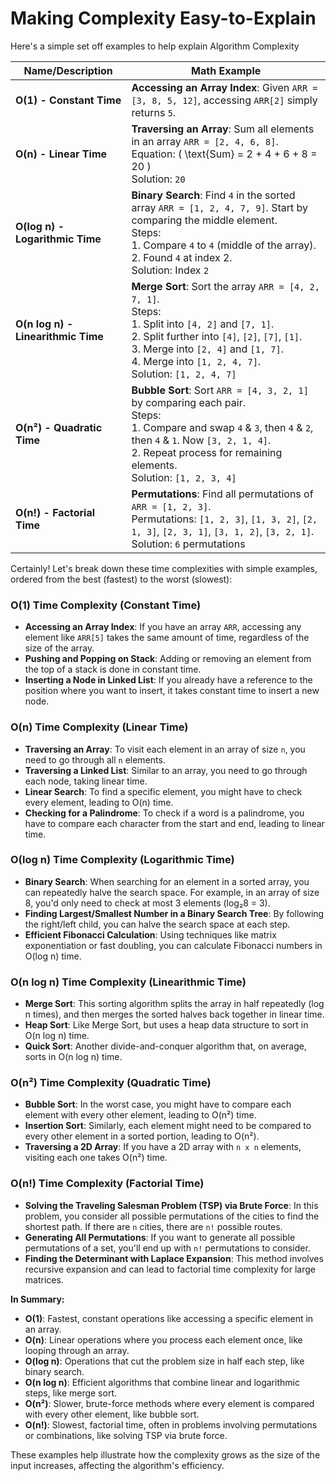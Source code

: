# Making  Complexity Easy-to-Explain

Here's a simple set off examples to help explain Algorithm Complexity

| **Name/Description** | **Math Example** |
|----------------------|------------------|
| **O(1) - Constant Time** | **Accessing an Array Index**: Given `ARR = [3, 8, 5, 12]`, accessing `ARR[2]` simply returns `5`. |
| **O(n) - Linear Time** | **Traversing an Array**: Sum all elements in an array `ARR = [2, 4, 6, 8]`.<br>Equation: \( \text{Sum} = 2 + 4 + 6 + 8 = 20 \)<br>Solution: `20` |
| **O(log n) - Logarithmic Time** | **Binary Search**: Find `4` in the sorted array `ARR = [1, 2, 4, 7, 9]`. Start by comparing the middle element.<br>Steps:<br>1. Compare `4` to `4` (middle of the array).<br>2. Found `4` at index 2.<br>Solution: Index `2` |
| **O(n log n) - Linearithmic Time** | **Merge Sort**: Sort the array `ARR = [4, 2, 7, 1]`.<br>Steps:<br>1. Split into `[4, 2]` and `[7, 1]`.<br>2. Split further into `[4]`, `[2]`, `[7]`, `[1]`.<br>3. Merge into `[2, 4]` and `[1, 7]`.<br>4. Merge into `[1, 2, 4, 7]`.<br>Solution: `[1, 2, 4, 7]` |
| **O(n²) - Quadratic Time** | **Bubble Sort**: Sort `ARR = [4, 3, 2, 1]` by comparing each pair.<br>Steps:<br>1. Compare and swap `4` & `3`, then `4` & `2`, then `4` & `1`. Now `[3, 2, 1, 4]`.<br>2. Repeat process for remaining elements.<br>Solution: `[1, 2, 3, 4]` |
| **O(n!) - Factorial Time** | **Permutations**: Find all permutations of `ARR = [1, 2, 3]`.<br>Permutations: `[1, 2, 3]`, `[1, 3, 2]`, `[2, 1, 3]`, `[2, 3, 1]`, `[3, 1, 2]`, `[3, 2, 1]`.<br>Solution: `6` permutations |


Certainly! Let's break down these time complexities with simple examples, ordered from the best (fastest) to the worst (slowest):

### O(1) Time Complexity (Constant Time)
- **Accessing an Array Index**: If you have an array `ARR`, accessing any element like `ARR[5]` takes the same amount of time, regardless of the size of the array.
- **Pushing and Popping on Stack**: Adding or removing an element from the top of a stack is done in constant time.
- **Inserting a Node in Linked List**: If you already have a reference to the position where you want to insert, it takes constant time to insert a new node.

### O(n) Time Complexity (Linear Time)
- **Traversing an Array**: To visit each element in an array of size `n`, you need to go through all `n` elements.
- **Traversing a Linked List**: Similar to an array, you need to go through each node, taking linear time.
- **Linear Search**: To find a specific element, you might have to check every element, leading to O(n) time.
- **Checking for a Palindrome**: To check if a word is a palindrome, you have to compare each character from the start and end, leading to linear time.

### O(log n) Time Complexity (Logarithmic Time)
- **Binary Search**: When searching for an element in a sorted array, you can repeatedly halve the search space. For example, in an array of size 8, you'd only need to check at most 3 elements (log₂8 = 3).
- **Finding Largest/Smallest Number in a Binary Search Tree**: By following the right/left child, you can halve the search space at each step.
- **Efficient Fibonacci Calculation**: Using techniques like matrix exponentiation or fast doubling, you can calculate Fibonacci numbers in O(log n) time.

### O(n log n) Time Complexity (Linearithmic Time)
- **Merge Sort**: This sorting algorithm splits the array in half repeatedly (log n times), and then merges the sorted halves back together in linear time.
- **Heap Sort**: Like Merge Sort, but uses a heap data structure to sort in O(n log n) time.
- **Quick Sort**: Another divide-and-conquer algorithm that, on average, sorts in O(n log n) time.

### O(n²) Time Complexity (Quadratic Time)
- **Bubble Sort**: In the worst case, you might have to compare each element with every other element, leading to O(n²) time.
- **Insertion Sort**: Similarly, each element might need to be compared to every other element in a sorted portion, leading to O(n²).
- **Traversing a 2D Array**: If you have a 2D array with `n x n` elements, visiting each one takes O(n²) time.

### O(n!) Time Complexity (Factorial Time)
- **Solving the Traveling Salesman Problem (TSP) via Brute Force**: In this problem, you consider all possible permutations of the cities to find the shortest path. If there are `n` cities, there are `n!` possible routes.
- **Generating All Permutations**: If you want to generate all possible permutations of a set, you'll end up with `n!` permutations to consider.
- **Finding the Determinant with Laplace Expansion**: This method involves recursive expansion and can lead to factorial time complexity for large matrices.

**In Summary:**
- **O(1)**: Fastest, constant operations like accessing a specific element in an array.
- **O(n)**: Linear operations where you process each element once, like looping through an array.
- **O(log n)**: Operations that cut the problem size in half each step, like binary search.
- **O(n log n)**: Efficient algorithms that combine linear and logarithmic steps, like merge sort.
- **O(n²)**: Slower, brute-force methods where every element is compared with every other element, like bubble sort.
- **O(n!)**: Slowest, factorial time, often in problems involving permutations or combinations, like solving TSP via brute force.

These examples help illustrate how the complexity grows as the size of the input increases, affecting the algorithm's efficiency.
